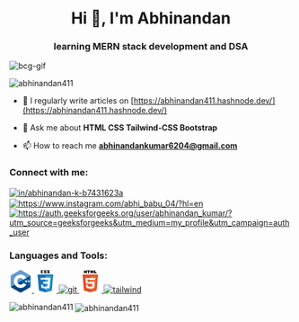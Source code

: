 
<h1 align="center">Hi 👋, I'm Abhinandan</h1>
<h3 align="center">learning MERN stack development and DSA</h3>
<img src="https://cdn.dribbble.com/users/1292677/screenshots/6139167/avento.gif" alt="bcg-gif">

<p align="left"> <img src="https://komarev.com/ghpvc/?username=abhinandan411&label=Profile%20views&color=0e75b6&style=flat" alt="abhinandan411" /> </p>

- 📝 I regularly write articles on [https://abhinandan411.hashnode.dev/](https://abhinandan411.hashnode.dev/)

- 💬 Ask me about **HTML CSS Tailwind-CSS Bootstrap**

- 📫 How to reach me **abhinandankumar6204@gmail.com**

<h3 align="left">Connect with me:</h3>
<p align="left">
<a href="https://linkedin.com/in/in/abhinandan-k-b7431623a" target="blank"><img align="center" src="https://raw.githubusercontent.com/rahuldkjain/github-profile-readme-generator/master/src/images/icons/Social/linked-in-alt.svg" alt="in/abhinandan-k-b7431623a" height="30" width="40" /></a>
<a href="https://instagram.com/https://www.instagram.com/abhi_babu_04/?hl=en" target="blank"><img align="center" src="https://raw.githubusercontent.com/rahuldkjain/github-profile-readme-generator/master/src/images/icons/Social/instagram.svg" alt="https://www.instagram.com/abhi_babu_04/?hl=en" height="30" width="40" /></a>
<a href="https://auth.geeksforgeeks.org/user/https://auth.geeksforgeeks.org/user/abhinandan_kumar/?utm_source=geeksforgeeks&utm_medium=my_profile&utm_campaign=auth_user" target="blank"><img align="center" src="https://raw.githubusercontent.com/rahuldkjain/github-profile-readme-generator/master/src/images/icons/Social/geeks-for-geeks.svg" alt="https://auth.geeksforgeeks.org/user/abhinandan_kumar/?utm_source=geeksforgeeks&utm_medium=my_profile&utm_campaign=auth_user" height="30" width="40" /></a>
</p>

<h3 align="left">Languages and Tools:</h3>
<p align="left"> <a href="https://www.w3schools.com/cpp/" target="_blank" rel="noreferrer"> <img src="https://raw.githubusercontent.com/devicons/devicon/master/icons/cplusplus/cplusplus-original.svg" alt="cplusplus" width="40" height="40"/> </a> <a href="https://www.w3schools.com/css/" target="_blank" rel="noreferrer"> <img src="https://raw.githubusercontent.com/devicons/devicon/master/icons/css3/css3-original-wordmark.svg" alt="css3" width="40" height="40"/> </a> <a href="https://git-scm.com/" target="_blank" rel="noreferrer"> <img src="https://www.vectorlogo.zone/logos/git-scm/git-scm-icon.svg" alt="git" width="40" height="40"/> </a> <a href="https://www.w3.org/html/" target="_blank" rel="noreferrer"> <img src="https://raw.githubusercontent.com/devicons/devicon/master/icons/html5/html5-original-wordmark.svg" alt="html5" width="40" height="40"/> </a> <a href="https://tailwindcss.com/" target="_blank" rel="noreferrer"> <img src="https://www.vectorlogo.zone/logos/tailwindcss/tailwindcss-icon.svg" alt="tailwind" width="40" height="40"/> </a> </p>

<p><img align="left" src="https://github-readme-stats.vercel.app/api/top-langs?username=abhinandan411&show_icons=true&locale=en&layout=compact" alt="abhinandan411" /></p>

<p>&nbsp;<img align="center" src="https://github-readme-stats.vercel.app/api?username=abhinandan411&show_icons=true&locale=en" alt="abhinandan411" /></p>


